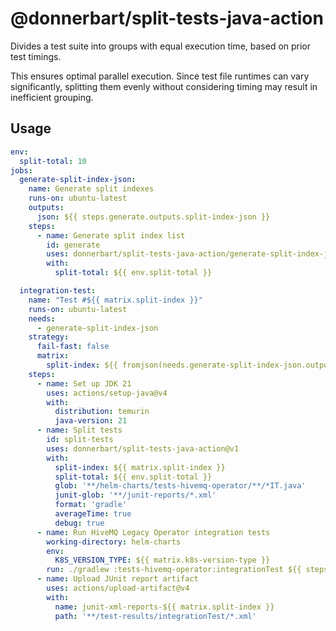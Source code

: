 # @donnerbart/split-tests-java-action

Divides a test suite into groups with equal execution time, based on prior test timings.

This ensures optimal parallel execution. Since test file runtimes can vary significantly, splitting them evenly without
considering timing may result in inefficient grouping.

## Usage

```yaml
env:
  split-total: 10
jobs:
  generate-split-index-json:
    name: Generate split indexes
    runs-on: ubuntu-latest
    outputs:
      json: ${{ steps.generate.outputs.split-index-json }}
    steps:
      - name: Generate split index list 
        id: generate
        uses: donnerbart/split-tests-java-action/generate-split-index-json@v1
        with:
          split-total: ${{ env.split-total }}

  integration-test:
    name: "Test #${{ matrix.split-index }}"
    runs-on: ubuntu-latest
    needs:
      - generate-split-index-json
    strategy:
      fail-fast: false
      matrix:
        split-index: ${{ fromjson(needs.generate-split-index-json.outputs.json) }}
    steps:
      - name: Set up JDK 21
        uses: actions/setup-java@v4
        with:
          distribution: temurin
          java-version: 21
      - name: Split tests
        id: split-tests
        uses: donnerbart/split-tests-java-action@v1
        with:
          split-index: ${{ matrix.split-index }}
          split-total: ${{ env.split-total }}
          glob: '**/helm-charts/tests-hivemq-operator/**/*IT.java'
          junit-glob: '**/junit-reports/*.xml'
          format: 'gradle'
          averageTime: true
          debug: true
      - name: Run HiveMQ Legacy Operator integration tests
        working-directory: helm-charts
        env:
          K8S_VERSION_TYPE: ${{ matrix.k8s-version-type }}
        run: ./gradlew :tests-hivemq-operator:integrationTest ${{ steps.split-tests.outputs.test-suite }}        
      - name: Upload JUnit report artifact
        uses: actions/upload-artifact@v4
        with:
          name: junit-xml-reports-${{ matrix.split-index }}
          path: '**/test-results/integrationTest/*.xml'
```

